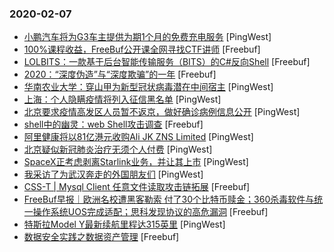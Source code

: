 ### 2020-02-07

* [小鹏汽车将为G3车主提供为期1个月的免费充电服务](https://www.pingwest.com/w/204580) [PingWest]
* [100%课程收益，FreeBuf公开课全网寻找CTF讲师](https://www.freebuf.com/open/226576.html) [Freebuf]
* [LOLBITS：一款基于后台智能传输服务（BITS）的C#反向Shell](https://www.freebuf.com/articles/system/226165.html) [Freebuf]
* [2020：“深度伪造”与“深度欺骗”的一年](https://www.freebuf.com/articles/network/226230.html) [Freebuf]
* [华南农业大学：穿山甲为新型冠状病毒潜在中间宿主](https://www.pingwest.com/w/204571) [PingWest]
* [上海：个人隐瞒疫情将列入征信黑名单](https://www.pingwest.com/w/204567) [PingWest]
* [北京要求疫情高发区人员暂不返京，做好确诊病例信息公开](https://www.pingwest.com/w/204559) [PingWest]
* [shell中的幽灵：web Shell攻击调查](https://www.freebuf.com/articles/network/226539.html) [Freebuf]
* [阿里健康将以81亿港元收购Ali JK ZNS Limited](https://www.pingwest.com/w/204558) [PingWest]
* [北京疑似新冠肺炎治疗无须个人付费](https://www.pingwest.com/w/204556) [PingWest]
* [SpaceX正考虑剥离Starlink业务，并让其上市](https://www.pingwest.com/w/204555) [PingWest]
* [我采访了为武汉奔走的外国朋友们](https://www.pingwest.com/a/204542) [PingWest]
* [CSS-T | Mysql Client 任意文件读取攻击链拓展](https://www.freebuf.com/vuls/225420.html) [Freebuf]
* [FreeBuf早报｜欧洲名校遭黑客勒索 付了30个比特币赎金；360杀毒软件与统一操作系统UOS完成适配；思科发现协议的高危漏洞](https://www.freebuf.com/news/226593.html) [Freebuf]
* [特斯拉Model Y最新续航里程达315英里](https://www.pingwest.com/w/204550) [PingWest]
* [数据安全实践之数据资产管理](https://www.freebuf.com/articles/database/225431.html) [Freebuf]
